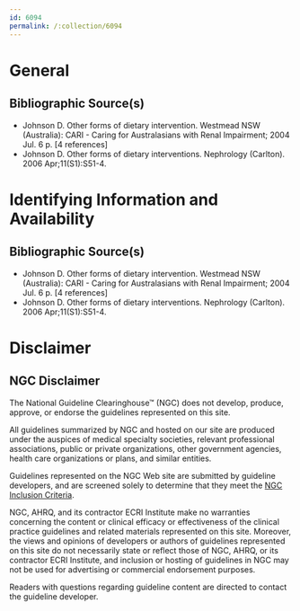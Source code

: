 ```yaml
---
id: 6094
permalink: /:collection/6094
---
```


# General

## Bibliographic Source(s)

- Johnson D. Other forms of dietary intervention. Westmead NSW (Australia): CARI - Caring for Australasians with Renal Impairment; 2004 Jul. 6 p. [4 references]
- Johnson D. Other forms of dietary interventions. Nephrology (Carlton). 2006 Apr;11(S1):S51-4.

# Identifying Information and Availability

## Bibliographic Source(s)

- Johnson D. Other forms of dietary intervention. Westmead NSW (Australia): CARI - Caring for Australasians with Renal Impairment; 2004 Jul. 6 p. [4 references]
- Johnson D. Other forms of dietary interventions. Nephrology (Carlton). 2006 Apr;11(S1):S51-4.

# Disclaimer

## NGC Disclaimer

The National Guideline Clearinghouse™ (NGC) does not develop, produce, approve, or endorse the guidelines represented on this site.

All guidelines summarized by NGC and hosted on our site are produced under the auspices of medical specialty societies, relevant professional associations, public or private organizations, other government agencies, health care organizations or plans, and similar entities.

Guidelines represented on the NGC Web site are submitted by guideline developers, and are screened solely to determine that they meet the [NGC Inclusion Criteria](/help-and-about/summaries/inclusion-criteria).

NGC, AHRQ, and its contractor ECRI Institute make no warranties concerning the content or clinical efficacy or effectiveness of the clinical practice guidelines and related materials represented on this site. Moreover, the views and opinions of developers or authors of guidelines represented on this site do not necessarily state or reflect those of NGC, AHRQ, or its contractor ECRI Institute, and inclusion or hosting of guidelines in NGC may not be used for advertising or commercial endorsement purposes.

Readers with questions regarding guideline content are directed to contact the guideline developer.

